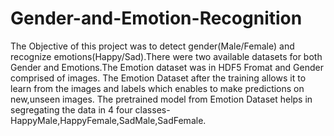 # Gender-and-Emotion-Recognition
The Objective of this project was to detect gender(Male/Female) and recognize emotions(Happy/Sad).There were two available datasets for both Gender and Emotions.The Emotion dataset was in HDF5 Fromat and Gender comprised of images.
The Emotion Dataset after the training allows it to learn from the images and labels which enables to make predictions on new,unseen images.
The pretrained model from Emotion Dataset helps in segregating the data in 4 four classes-HappyMale,HappyFemale,SadMale,SadFemale.


